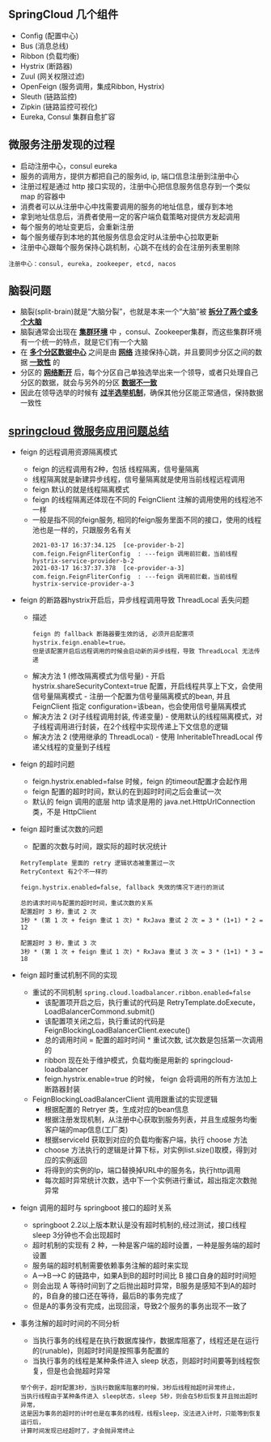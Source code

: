 ## SpringCloud 几个组件

- Config (配置中心)
- Bus (消息总线)
- Ribbon (负载均衡)
- Hystrix (断路器)
- Zuul (网关权限过滤)
- OpenFeign (服务调用，集成Ribbon, Hystrix)
- Sleuth (链路监控)
- Zipkin (链路监控可视化)
- Eureka, Consul 集群自愈扩容

## 微服务注册发现的过程

- 启动注册中心，consul eureka
- 服务的调用方，提供方都把自己的服务id, ip, 端口信息注册到注册中心
- 注册过程是通过 http 接口实现的，注册中心把信息服务信息存到一个类似 map 的容器中
- 消费者可以从注册中心中找需要调用的服务的地址信息，缓存到本地
- 拿到地址信息后，消费者使用一定的客户端负载策略对提供方发起调用
- 每个服务的地址变更后，会重新注册
- 每个服务缓存到本地的其他服务信息会定时从注册中心拉取更新
- 注册中心跟每个服务保持心跳机制，心跳不在线的会在注册列表里剔除

```
注册中心：consul, eureka, zookeeper, etcd, nacos
```

## 脑裂问题
- 脑裂(split-brain)就是“大脑分裂”，也就是本来一个“大脑”被 **[拆分了两个或多个大脑]()**
- 脑裂通常会出现在 **[集群环境]()** 中 ，consul、Zookeeper集群，而这些集群环境有一个统一的特点，就是它们有一个大脑
- 在 **[多个分区数据中心]()** 之间是由 **[网络](#)** 连接保持心跳，并且要同步分区之间的数据 **[一致性]()** 的
- 分区的 **[网络断开]()** 后，每个分区自己单独选举出来一个领导，或者只处理自己分区的数据，就会与另外的分区 **[数据不一致]()**
- 因此在领导选举的时候有 **[过半选举机制](#)**，确保其他分区能正常通信，保持数据一致性

## **[springcloud 微服务应用问题总结]()**
- feign 的远程调用资源隔离模式
  - feign 的远程调用有2种，包括 线程隔离，信号量隔离
  - 线程隔离就是新建异步线程，信号量隔离就是使用当前线程远程调用
  - feign 默认的就是线程隔离模式
  - feign 的线程隔离还体现在不同的 FeignClient 注解的调用使用的线程池不一样
  - 一般是指不同的feign服务, 相同的feign服务里面不同的接口，使用的线程池也是一样的，只跟服务名有关
    ```
    2021-03-17 16:37:34.125  [ce-provider-b-2] com.feign.FeignFliterConfig  : ---feign 调用前拦截，当前线程 hystrix-service-provider-b-2
    2021-03-17 16:37:37.378  [ce-provider-a-3] com.feign.FeignFliterConfig  : ---feign 调用前拦截，当前线程 hystrix-service-provider-a-3
    ```
- feign 的断路器hystrix开启后，异步线程调用导致 ThreadLocal 丢失问题
  - 描述
      ```
      feign 的 fallback 断路器要生效的话, 必须开启配置项 hystrix.feign.enable=true。
      但是该配置开启后远程调用的时候会启动新的异步线程，导致 ThreadLocal 无法传递
      ```
  - 解决方法 1 (修改隔离模式为信号量)
        - 开启 hystrix.shareSecurityContext=true 配置，开启线程共享上下文，会使用信号量隔离模式
        - 注册一个配置为信号量隔离模式的bean, 并且 FeignClient 指定 configuration=该bean，也会使用信号量隔离模式
  - 解决方法 2 (对子线程调用封装, 传递变量)
        - 使用默认的线程隔离模式，对子线程调用进行封装，在2个线程中实现传递上下文信息的逻辑
  - 解决方法 2 (使用继承的 ThreadLocal)
        - 使用 InheritableThreadLocal 传递父线程的变量到子线程
- feign 的超时问题
    - feign.hystrix.enabled=false 时候，feign 的timeout配置才会起作用
    - feign 配置的超时时间，默认的在到超时时间之后会重试一次
    - 默认的 feign 调用的底层 http 请求是用的 java.net.HttpUrlConnection 类，不是 HttpClient
- feign 超时重试次数的问题
    - 配置的次数与时间，跟实际的超时状况统计
    ```
    RetryTemplate 里面的 retry 逻辑状态被重置过一次
    RetryContext 有2个不一样的
    
    feign.hystrix.enabled=false, fallback 失效的情况下进行的测试
    
    总的请求时间与配置的超时时间，重试次数的关系
    配置超时 3 秒，重试 2 次
    3秒 * (第 1 次 + feign 重试 1 次) * RxJava 重试 2 次 = 3 * (1+1) * 2 = 12
    
    配置超时 3 秒，重试 3 次
    3秒 * (第 1 次 + feign 重试 1 次) * RxJava 重试 3 次 = 3 * (1+1) * 3 = 18
    ```
- feign 超时重试机制不同的实现
    - 重试的不同机制
          ```
          spring.cloud.loadbalancer.ribbon.enabled=false
          ```
        - 该配置项开启之后，执行重试的代码是 RetryTemplate.doExecute， LoadBalancerCommond.submit()
        - 该配置项关闭之后，执行重试的代码是 FeignBlockingLoadBalancerClient.execute()
        - 总的调用时间 = 配置的超时时间 * 重试次数, 试次数是包括第一次调用的
        - ribbon 现在处于维护模式，负载均衡是用新的 springcloud-loadbalancer
        - feign.hystrix.enable=true 的时候， feign 会将调用的所有方法加上断路器封装
    - FeignBlockingLoadBalancerClient 调用跟重试的实现逻辑
        - 根据配置的 Retryer 类，生成对应的bean信息
        - 根据注册发现机制，从注册中心获取到服务列表，并且生成服务均衡客户端的map信息(工厂类)
        - 根据serviceId 获取到对应的负载均衡客户端，执行 choose 方法
        - choose 方法执行的逻辑是计算下标，对实例list.size()取模，得到对应的实例返回
        - 将得到的实例的Ip，端口替换掉URL中的服务名，执行http调用
        - 每次超时异常统计次数，选中下一个实例进行重试，超出指定次数抛异常

- feign 调用的超时与 springboot 接口的超时关系
    - springboot 2.2以上版本默认是没有超时机制的,经过测试，接口线程 sleep 3分钟也不会出现超时
    - 超时机制的实现有 2 种，一种是客户端的超时设置，一种是服务端的超时设置
    - 服务端的超时机制需要依赖事务注解的超时来实现
    - A-->B-->C 的链路中，如果A到B的超时时间比 B 接口自身的超时时间短
    - 则会出现 A 等待时间到了之后抛出超时异常，B服务是感知不到A的超时的，B自身的接口还在等待，最后B的事务完成了
    - 但是A的事务没有完成，出现回滚，导致2个服务的事务出现不一致了

- 事务注解的超时时间的不同分析
    - 当执行事务的线程是在执行数据库操作，数据库阻塞了，线程还是在运行的(runable)，则超时时间是按照事务配置的
    - 当执行事务的线程是某种条件进入 sleep 状态，则超时时间要等到线程恢复，但是也会抛超时异常
    ```
    举个例子，超时配置3秒，当执行数据库阻塞的时候，3秒后线程抛超时异常终止，
    当执行线程由于某种条件进入 sleep状态，sleep 5秒，则会在5秒后恢复并且抛出超时异常，
    这是因为事务的超时的计时也是在事务的线程，线程sleep，没法进入计时，只能等到恢复运行后，
    计算时间发现已经超时了，才会抛异常终止
    ```
